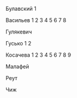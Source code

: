 ﻿Булавский 1

Васильев 1  2 3 4 5 6 7 8

Гулякевич

Гусько 1  2

Косачева 1 2 3 4 5 6 7 8 9

Малафей

Реут

Чиж
